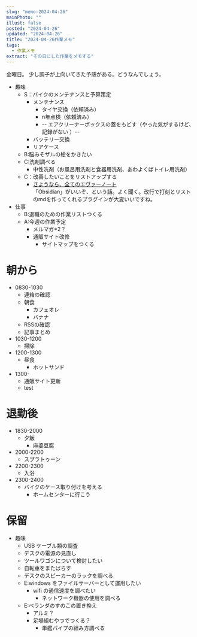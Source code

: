 ```yaml
---
slug: "memo-2024-04-26"
mainPhoto: ""
illust: false
posted: "2024-04-26"
updated: "2024-04-26"
title: "2024-04-26作業メモ"
tags:
  - 作業メモ
extract: "その日にした作業をメモする"
---
```


金曜日。
少し調子が上向いてきた予感がある。どうなんでしょう。

- 趣味
  - S：バイクのメンテナンスと予算策定
    - メンテナンス
      - タイヤ交換（依頼済み）
      - n年点検（依頼済み）
      - -- エアクリーナーボックスの蓋をもどす（やった気がするけど、記録がない ）--
    - バッテリー交換
    - リアケース
  - B:脳みそザルの絵をかきたい
  - C:洗剤調べる
    - 中性洗剤（お風呂用洗剤と食器用洗剤、あわよくばトイレ用洗剤）
  - C：改善したいことをリストアップする 
    - [さようなら、全てのエヴァーノート](https://honeshabri.hatenablog.com/entry/Evernote_to_Obsidian)  
  「Obsidian」がいいぞ、という話。よく聞く。改行で打刻とリストのmdを作ってくれるプラグインが大変いいですね。
- 仕事
  - B:退職のための作業リストつくる
  - A:今週の作業予定
    - メルマガ*2？
    - 通販サイト改修
      - サイトマップをつくる

# 朝から

- 0830-1030
  - 連絡の確認
  - 朝食
    - カフェオレ
    - バナナ
  - RSSの確認
  - 記事まとめ
- 1030-1200
  - 掃除
- 1200-1300
  - 昼食
    - ホットサンド
- 1300-
  - 通販サイト更新
  - test

# 退勤後

- 1830-2000
  - 夕飯
    - 麻婆豆腐
- 2000-2200
  - スプラトゥーン
- 2200-2300
  - 入浴
- 2300-2400
  - バイクのケース取り付けを考える
    - ホームセンターに行こう
    

# 保留

- 趣味
  - USB ケーブル類の調査
  - デスクの電源の見直し
  - ツールワゴンについて検討したい
  - 自転車をまたばらす
  - デスクのスピーカーのラックを調べる
  - E:windows をファイルサーバーとして運用したい
    - wifi の通信速度を調べたい
      - ネットワーク機器の使用を調べる
  - E:ベランダのすのこの置き換え
    - アルミ？
    - 足場組むやつでつくる？
      - 単艦パイプの組み方調べる
